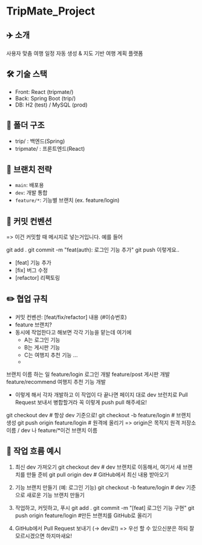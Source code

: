 # TripMate_Project

## ✈️ 소개
사용자 맞춤 여행 일정 자동 생성 & 지도 기반 여행 계획 플랫폼

## 🛠 기술 스택
- Front: React (tripmate/)
- Back: Spring Boot (trip/)
- DB: H2 (test) / MySQL (prod)

## 📂 폴더 구조
- trip/ : 백엔드(Spring)
- tripmate/ : 프론트엔드(React)

## 🔧 브랜치 전략
- `main`: 배포용
- `dev`: 개발 통합
- `feature/*`: 기능별 브랜치 (ex. feature/login)

## 🔑 커밋 컨벤션
=> 이건 커밋할 때 메시지로 넣는거입니다.
예를 들어 

git add .
git commit -m "feat(auth): 로그인 기능 추가"
git push
이렇게요..

- [feat] 기능 추가
- [fix] 버그 수정
- [refactor] 리팩토링

## ✏️ 협업 규칙
- 커밋 컨벤션: [feat/fix/refactor] 내용 (#이슈번호)
- feature 브랜치?
- 동시에 작업한다고 해보면 각각 기능을 맡는데 여기에
    - A는 로그인 기능
    - B는 게시판 기능
    - C는 여행지 추천 기능 ...
    - 
브랜치 이름	            하는 일
feature/login	          로그인 개발
feature/post	          게시판 개발
feature/recommend	      여행지 추천 기능 개발

- 이렇게 해서 각자 개발하고 이 작업이 다 끝나면 페이지 대로 dev 브런치로 Pull Request 보내서 병합할거라 꼭 이렇게 push pull 해주세요!

git checkout dev                    # 항상 dev 기준으로!
git checkout -b feature/login       # 브랜치 생성
git push origin feature/login       # 원격에 올리기 
=> origin은 목적지 원격 저장소 이름 / dev 나 feature/*이건 브랜치 이름

## 🔁 작업 흐름 예시
1. 최신 dev 가져오기
git checkout dev        # dev 브랜치로 이동해서, 여기서 새 브랜치를 만들 준비
git pull origin dev     # GitHub에서 최신 내용 받아오기
2. 기능 브랜치 만들기 (예: 로그인 기능)
git checkout -b feature/login      # dev 기준으로 새로운 기능 브랜치 만들기
3. 작업하고, 커밋하고, 푸시
git add .
git commit -m "[feat] 로그인 기능 구현"
git push origin feature/login       #만든 브랜치를 GitHub로 올리기

4. GitHub에서 Pull Request 보내기 (→ dev로!) => 우선 할 수 있으신분은 하되 잘 모르시겠으면 하지마새요! 
